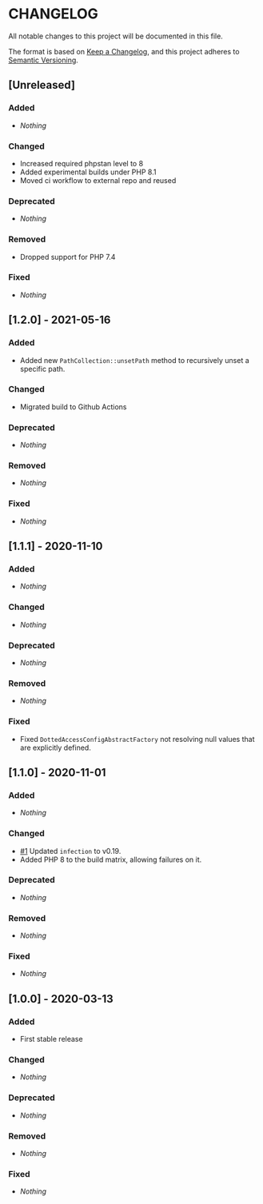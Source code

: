 # CHANGELOG

All notable changes to this project will be documented in this file.

The format is based on [Keep a Changelog](https://keepachangelog.com), and this project adheres to [Semantic Versioning](https://semver.org).

## [Unreleased]
### Added
* *Nothing*

### Changed
* Increased required phpstan level to 8
* Added experimental builds under PHP 8.1
* Moved ci workflow to external repo and reused

### Deprecated
* *Nothing*

### Removed
* Dropped support for PHP 7.4

### Fixed
* *Nothing*


## [1.2.0] - 2021-05-16
### Added
* Added new `PathCollection::unsetPath` method to recursively unset a specific path.

### Changed
* Migrated build to Github Actions

### Deprecated
* *Nothing*

### Removed
* *Nothing*

### Fixed
* *Nothing*


## [1.1.1] - 2020-11-10
### Added
* *Nothing*

### Changed
* *Nothing*

### Deprecated
* *Nothing*

### Removed
* *Nothing*

### Fixed
* Fixed `DottedAccessConfigAbstractFactory` not resolving null values that are explicitly defined.


## [1.1.0] - 2020-11-01
### Added
* *Nothing*

### Changed
* [#1](https://github.com/shlinkio/shlink-config/issues/1) Updated `infection` to v0.19.
* Added PHP 8 to the build matrix, allowing failures on it.

### Deprecated
* *Nothing*

### Removed
* *Nothing*

### Fixed
* *Nothing*


## [1.0.0] - 2020-03-13
### Added
* First stable release

### Changed
* *Nothing*

### Deprecated
* *Nothing*

### Removed
* *Nothing*

### Fixed
* *Nothing*
